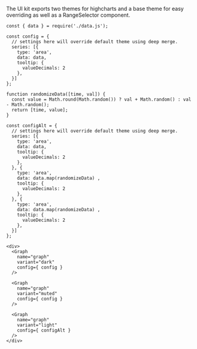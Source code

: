 The UI kit exports two themes for highcharts and a base theme for easy overriding as well as a RangeSelector component.

    const { data } = require('./data.js');

    const config = {
      // settings here will override default theme using deep merge.
      series: [{
        type: 'area',
        data: data,
        tooltip: {
          valueDecimals: 2
        },
      }]
    };

    function randomizeData([time, val]) {
      const value = Math.round(Math.random()) ? val + Math.random() : val - Math.random();
      return [time, value];
    }

    const configAlt = {
      // settings here will override default theme using deep merge.
      series: [{
        type: 'area',
        data: data,
        tooltip: {
          valueDecimals: 2
        },
      }, {
        type: 'area',
        data: data.map(randomizeData) ,
        tooltip: {
          valueDecimals: 2
        },
      }, {
        type: 'area',
        data: data.map(randomizeData) ,
        tooltip: {
          valueDecimals: 2
        },
      }]
    };

    <div>
      <Graph
        name="graph"
        variant="dark"
        config={ config }
      />

      <Graph
        name="graph"
        variant="muted"
        config={ config }
      />

      <Graph
        name="graph"
        variant="light"
        config={ configAlt }
      />
    </div>

